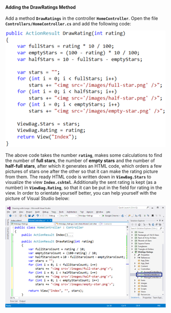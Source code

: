 #### Adding the DrawRatings Method

Add a method **`DrawRatings`** in the controller **`HomeController`**. Open the file **`Controllers/HomeController.cs`** and add the following code:

![](/assets/chapter-6-images/11.Ratings-05.png)

The above code takes the number **`rating`**, makes some calculations to find the number of **full stars**, the number of **empty stars** and the number of **half-full stars**, after which it generates an HTML code, which orders a few pictures of stars one after the other so that it can make the rating picture from them. The ready HTML code is written down in **`ViewBag.Stars`** to visualize the view **`Index.cshtml`**. Additionally the sent rating is kept (as a number) in **`ViewBag.Rating`**, so that it can be put in the field for rating in the view. In order to orientate yourself better, you can help yourself with the picture of Visual Studio below:

![](/assets/chapter-6-images/11.Ratings-06.png)

